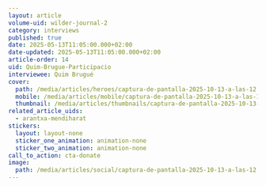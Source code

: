 ```yaml
---
layout: article
volume-uid: wilder-journal-2
category: interviews
published: true
date: 2025-05-13T11:05:00.000+02:00
date-updated: 2025-05-13T11:05:00.000+02:00
article-order: 14
uid: Quim-Brugue-Participacio
interviewee: Quim Brugué
cover:
  path: /media/articles/heroes/captura-de-pantalla-2025-10-13-a-las-12.07.28.png
  mobile: /media/articles/mobile/captura-de-pantalla-2025-10-13-a-las-12.07.28.png
  thumbnail: /media/articles/thumbnails/captura-de-pantalla-2025-10-13-a-las-12.07.28.png
related_article_uids:
  - arantxa-mendiharat
stickers:
  layout: layout-none
  sticker_one_animation: animation-none
  sticker_two_animation: animation-none
call_to_action: cta-donate
image:
  path: /media/articles/social/captura-de-pantalla-2025-10-13-a-las-12.07.28.png
---
```

